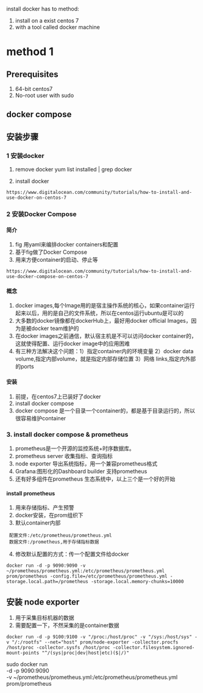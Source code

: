 
install docker has to method:
1. install on a exist centos 7
2. with a tool called docker machine

# method 1
## Prerequisites
1. 64-bit centos7
2. No-root user with sudo
## docker compose


## 安装步骤
### 1 安装docker
1. remove docker
yum list installed | grep docker

2. install docker
```url
https://www.digitalocean.com/community/tutorials/how-to-install-and-use-docker-on-centos-7
```

### 2 安装Docker Compose
#### 简介
1. fig 用yaml来编排docker containers和配置
2. 基于fig做了Docker Compose
3. 用来方便container的启动、停止等
```
https://www.digitalocean.com/community/tutorials/how-to-install-and-use-docker-compose-on-centos-7
```
#### 概念
1. docker images,每个Image用的是宿主操作系统的核心，如果container运行起来以后，用的是自己的文件系统，所以在centos运行ubuntu是可以的
2. 大多数的docker镜像都在dockerHub上，最好用docker official Images，因为是被docker team维护的
3. 在docker images之前通信，默认宿主机是不可以访问docker container的，这就使得配置、运行docker image中的应用困难
4. 有三种方法解决这个问题：1）指定container内的环境变量 2）docker data volume,指定内部volume，就是指定内部存储位置 3）网络 links,指定内外部的ports

#### 安装
1. 前提，在centos7上已装好了docker
2. install docker compose
3. docker compose 是一个目录一个container的，都是基于目录运行的，所以很容易维护container

### 3. install docker compose & prometheus
1. prometheus是一个开源的监控系统+时序数据库。
2. prometheus server 收集指标、查询指标
3. node exporter 导出系统指标，用一个兼容prometheus格式
4. Grafana:图形化的Dashboard builder 支持prometheus
5. 还有好多组件在prometheus 生态系统中，以上三个是一个好的开始

#### install prometheus
1. 用来存储指标、产生预警
2. docker安装，在prom组织下
3. 默认container内部

```
 配置文件:/etc/prometheus/prometheus.yml
 数据文件:/prometheus,用于存储指标数据
```
4. 修改默认配置的方式：传一个配置文件给docker

```
docker run -d -p 9090:9090 -v ~/prometheus/prometheus.yml:/etc/prometheus/prometheus.yml prom/prometheus -config.file=/etc/prometheus/prometheus.yml -storage.local.path=/prometheus -storage.local.memory-chunks=10000
```

## 安装 node exporter
1. 用于采集目标机器的数据
2. 需要配置一下，不然采集的是container数据

```
docker run -d -p 9100:9100 -v "/proc:/host/proc" -v "/sys:/host/sys" -v "/:/rootfs" --net="host" prom/node-exporter -collector.procfs /host/proc -collector.sysfs /host/proc -collector.filesystem.ignored-mount-points "^/(sys|proc|dev|host|etc)($|/)"
```

sudo docker run \
    -d -p 9090:9090 \
    -v ~/prometheus/prometheus.yml:/etc/prometheus/prometheus.yml \
    prom/prometheus
